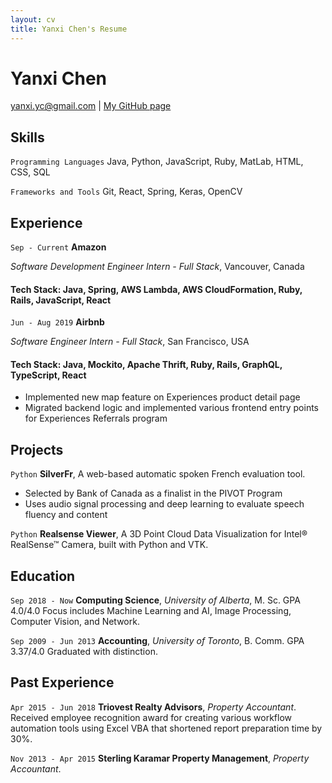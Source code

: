 ```yaml
---
layout: cv
title: Yanxi Chen's Resume
---
```

# Yanxi Chen

<div id="webaddress">
<a href="yanxi.yc@gmail.com">yanxi.yc@gmail.com</a>
| <a href="https://yanxichen.github.io/madebyyanxi/">My GitHub page</a>
</div>

## Skills

`Programming Languages`
Java, Python, JavaScript, Ruby, MatLab, HTML, CSS, SQL

`Frameworks and Tools`
Git, React, Spring, Keras, OpenCV

## Experience

`Sep - Current`
__Amazon__ 

*Software Development Engineer Intern - Full Stack*, Vancouver, Canada
#### Tech Stack: Java, Spring, AWS Lambda, AWS CloudFormation, Ruby, Rails, JavaScript, React


`Jun - Aug 2019`
__Airbnb__ 

*Software Engineer Intern - Full Stack*, San Francisco, USA
#### Tech Stack: Java, Mockito, Apache Thrift, Ruby, Rails, GraphQL, TypeScript, React
- Implemented new map feature on Experiences product detail page 
- Migrated backend logic and implemented various frontend entry points for Experiences Referrals program

## Projects

`Python`
__SilverFr__, A web-based automatic spoken French evaluation tool.
- Selected by Bank of Canada as a finalist in the PIVOT Program
- Uses audio signal processing and deep learning to evaluate speech fluency and content

`Python`
__Realsense Viewer__, A 3D Point Cloud Data Visualization for Intel® RealSense™ Camera, built with Python and VTK.


## Education

`Sep 2018 - Now`
__Computing Science__, *University of Alberta*, M. Sc. GPA 4.0/4.0
Focus includes Machine Learning and AI, Image Processing, Computer Vision, and Network.

`Sep 2009 - Jun 2013`
__Accounting__, *University of Toronto*, B. Comm. GPA 3.37/4.0
Graduated with distinction.

## Past Experience

`Apr 2015 - Jun 2018`
__Triovest Realty Advisors__, *Property Accountant*.
Received employee recognition award for creating various workflow automation tools using Excel VBA that shortened report preparation time by 30%.

`Nov 2013 - Apr 2015`
__Sterling Karamar Property Management__, *Property Accountant*.



<!-- ### Footer

Last updated: Oct 2019 -->
